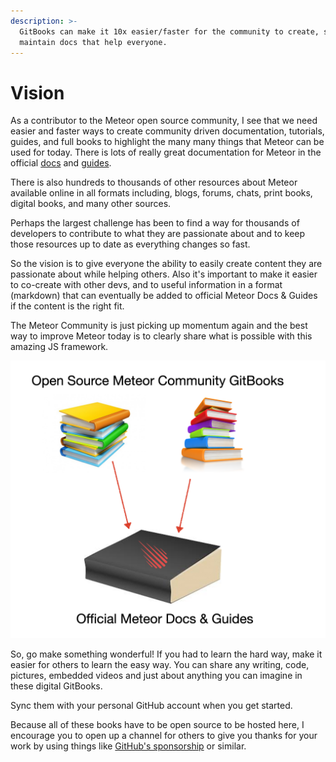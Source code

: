 ```yaml
---
description: >-
  GitBooks can make it 10x easier/faster for the community to create, share, and
  maintain docs that help everyone.
---
```


# Vision

As a contributor to the Meteor open source community, I see that we need easier and faster ways to create community driven documentation, tutorials, guides, and full books to highlight the many many things that Meteor can be used for today.   There is lots of really great documentation for Meteor in the official [docs](https://docs.meteor.com/) and [guides](https://guide.meteor.com/).  

There is also hundreds to thousands of other resources about Meteor available online in all formats including, blogs, forums, chats, print books, digital books, and many other sources.

Perhaps the largest challenge has been to find a way for thousands of developers to contribute to what they are passionate about and to keep those resources up to date as everything changes so fast.

So the vision is to give everyone the ability to easily create content they are passionate about while helping others.  Also it's important to make it easier to co-create with other devs, and to useful information in a format \(markdown\) that can eventually be added to official Meteor Docs & Guides if the content is the right fit.

The Meteor Community is just picking up momentum again and the best way to improve Meteor today is to clearly share what is possible with this amazing JS framework.

![Best content from GitBooks gets migrated to Official Doc &amp; Guides](.gitbook/assets/image%20%281%29.png)

So, go make something wonderful!  If you had to learn the hard way, make it easier for others to learn the easy way.   You can share any writing, code, pictures, embedded videos and just about anything you can imagine in these digital GitBooks.

Sync them with your personal GitHub account when you get started.

Because all of these books have to be open source to be hosted here, I encourage you to open up a channel for others to give you thanks for your work by using things like [GitHub's sponsorship](https://github.com/sponsors) or similar.



